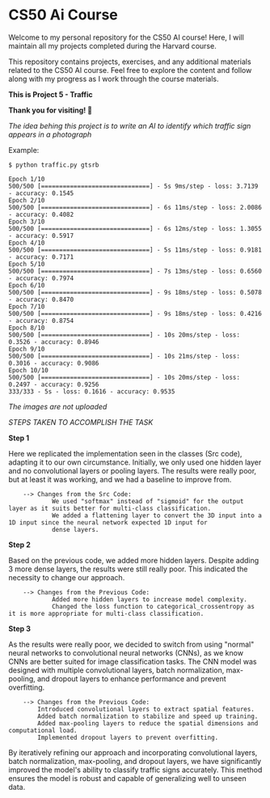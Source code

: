 # CS50 Ai Course

Welcome to my personal repository for the CS50 AI course! Here, I will maintain all my projects completed during the Harvard course.

This repository contains projects, exercises, and any additional materials related to the CS50 AI course. Feel free to explore the content and follow along with my progress as I work through the course materials.

**This is Project 5 - Traffic**

**Thank you for visiting! 🚀**

*The idea behing this project is to write an AI to identify which traffic sign appears in a photograph*

Example:

    $ python traffic.py gtsrb
    
    Epoch 1/10
    500/500 [==============================] - 5s 9ms/step - loss: 3.7139 - accuracy: 0.1545
    Epoch 2/10
    500/500 [==============================] - 6s 11ms/step - loss: 2.0086 - accuracy: 0.4082
    Epoch 3/10
    500/500 [==============================] - 6s 12ms/step - loss: 1.3055 - accuracy: 0.5917
    Epoch 4/10
    500/500 [==============================] - 5s 11ms/step - loss: 0.9181 - accuracy: 0.7171
    Epoch 5/10
    500/500 [==============================] - 7s 13ms/step - loss: 0.6560 - accuracy: 0.7974
    Epoch 6/10
    500/500 [==============================] - 9s 18ms/step - loss: 0.5078 - accuracy: 0.8470
    Epoch 7/10
    500/500 [==============================] - 9s 18ms/step - loss: 0.4216 - accuracy: 0.8754
    Epoch 8/10
    500/500 [==============================] - 10s 20ms/step - loss: 0.3526 - accuracy: 0.8946
    Epoch 9/10
    500/500 [==============================] - 10s 21ms/step - loss: 0.3016 - accuracy: 0.9086
    Epoch 10/10
    500/500 [==============================] - 10s 20ms/step - loss: 0.2497 - accuracy: 0.9256
    333/333 - 5s - loss: 0.1616 - accuracy: 0.9535

*The images are not uploaded*

*STEPS TAKEN TO ACCOMPLISH THE TASK*

**Step 1**

Here we replicated the implementation seen in the classes (Src code), adapting it to our own circumstance. Initially, we only used one hidden layer and no convolutional layers or pooling layers. The results were really poor, but at least it was working, and we had a baseline to improve from.

        --> Changes from the Src Code:
                We used "softmax" instead of "sigmoid" for the output layer as it suits better for multi-class classification.
                We added a flattening layer to convert the 3D input into a 1D input since the neural network expected 1D input for 
                dense layers.

**Step 2**

Based on the previous code, we added more hidden layers. Despite adding 3 more dense layers, the results were still really poor. This indicated the necessity to change our approach.

        --> Changes from the Previous Code:
                Added more hidden layers to increase model complexity.
                Changed the loss function to categorical_crossentropy as it is more appropriate for multi-class classification.

**Step 3**

As the results were really poor, we decided to switch from using "normal" neural networks to convolutional neural networks (CNNs), as we know CNNs are better suited for image classification tasks. The CNN model was designed with multiple convolutional layers, batch normalization, max-pooling, and dropout layers to enhance performance and prevent overfitting.

        --> Changes from the Previous Code:
            Introduced convolutional layers to extract spatial features.
            Added batch normalization to stabilize and speed up training.
            Added max-pooling layers to reduce the spatial dimensions and computational load.
            Implemented dropout layers to prevent overfitting.


By iteratively refining our approach and incorporating convolutional layers, batch normalization, max-pooling, and dropout layers, we have significantly improved the model's ability to classify traffic signs accurately. This method ensures the model is robust and capable of generalizing well to unseen data.
